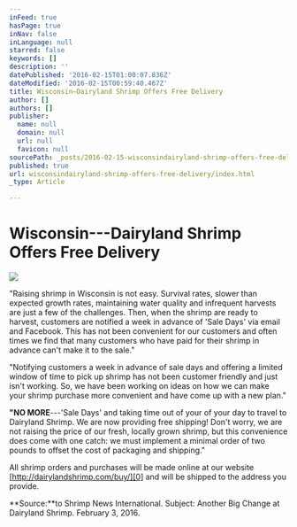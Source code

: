 ```yaml
---
inFeed: true
hasPage: true
inNav: false
inLanguage: null
starred: false
keywords: []
description: ''
datePublished: '2016-02-15T01:00:07.836Z'
dateModified: '2016-02-15T00:59:40.467Z'
title: Wisconsin—Dairyland Shrimp Offers Free Delivery
author: []
authors: []
publisher:
  name: null
  domain: null
  url: null
  favicon: null
sourcePath: _posts/2016-02-15-wisconsindairyland-shrimp-offers-free-delivery.md
published: true
url: wisconsindairyland-shrimp-offers-free-delivery/index.html
_type: Article

---
```

# Wisconsin---Dairyland Shrimp Offers Free Delivery
![](https://the-grid-user-content.s3-us-west-2.amazonaws.com/ab93f57d-738b-4f2c-ae79-403cb8da96c7.JPG)

"Raising shrimp in Wisconsin is not easy.  Survival rates, slower than expected growth rates, maintaining water quality and infrequent harvests are just a few of the challenges.  Then, when the shrimp are ready to harvest, customers are notified a week in advance of 'Sale Days' via email and Facebook.  This has not been convenient for our customers and often times we find that many customers who have paid for their shrimp in advance can't make it to the sale."

"Notifying customers a week in advance of sale days and offering a limited window of time to pick up shrimp has not been customer friendly and just isn't working.  So, we have been working on ideas on how we can make your shrimp purchase more convenient and have come up with a new plan."

**"NO MORE**---'Sale Days' and taking time out of your of your day to travel to Dairyland Shrimp.  We are now providing free shipping!  Don't worry, we are not raising the price of our fresh, locally grown shrimp, but this convenience does come with one catch: we must implement a minimal order of two pounds to offset the cost of packaging and shipping."

All shrimp orders and purchases will be made online at our website [http://dairylandshrimp.com/buy/][0] and will be shipped to the address you provide.

**Source:**to Shrimp News International.  Subject: Another Big Change at Dairyland Shrimp.  February 3, 2016\.

[0]: http://dairylandshrimp.com/buy/